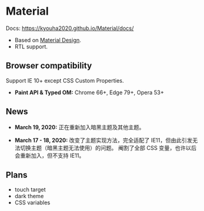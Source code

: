 # Material
Docs: https://kyouha2020.github.io/Material/docs/

* Based on [Material Design](https://material.io/).
* RTL support.

## Browser compatibility ##
Support IE 10+ except CSS Custom Properties.

* **Paint API & Typed OM:** Chrome 66+, Edge 79+, Opera 53+

## News ##
* **March 19, 2020:** 正在重新加入暗黑主题及其他主题。

* **March 17 - 18, 2020:** 改变了主题实现方法，完全适配了 IE11，但由此引发无法切换主题（暗黑主题无法使用）的问题。
阉割了全部 CSS 变量，也许以后会重新加入，但不支持 IE11。

## Plans ##
* touch target
* dark theme
* CSS variables
